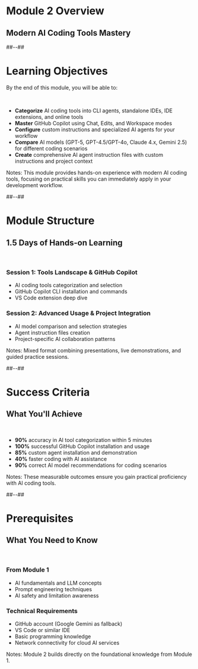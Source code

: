 <!-- .slide: class="transition" -->
# Module 2 Overview
## Modern AI Coding Tools Mastery

##--##

<!-- .slide: -->
# Learning Objectives

By the end of this module, you will be able to:

<br>

- **Categorize** AI coding tools into CLI agents, standalone IDEs, IDE extensions, and online tools
- **Master** GitHub Copilot using Chat, Edits, and Workspace modes
- **Configure** custom instructions and specialized AI agents for your workflow
- **Compare** AI models (GPT-5, GPT-4.5/GPT-4o, Claude 4.x, Gemini 2.5) for different coding scenarios
- **Create** comprehensive AI agent instruction files with custom instructions and project context

Notes:
This module provides hands-on experience with modern AI coding tools, focusing on practical skills you can immediately apply in your development workflow.

##--##

<!-- .slide: -->
# Module Structure

## 1.5 Days of Hands-on Learning

<br>

### **Session 1: Tools Landscape & GitHub Copilot**
- AI coding tools categorization and selection
- GitHub Copilot CLI installation and commands
- VS Code extension deep dive

### **Session 2: Advanced Usage & Project Integration**
- AI model comparison and selection strategies
- Agent instruction files creation
- Project-specific AI collaboration patterns

Notes:
Mixed format combining presentations, live demonstrations, and guided practice sessions.

##--##

<!-- .slide: -->
# Success Criteria

## What You'll Achieve

<br>

- **90%** accuracy in AI tool categorization within 5 minutes
- **100%** successful GitHub Copilot installation and usage
- **85%** custom agent installation and demonstration
- **40%** faster coding with AI assistance
- **90%** correct AI model recommendations for coding scenarios

Notes:
These measurable outcomes ensure you gain practical proficiency with AI coding tools.

##--##

<!-- .slide: -->
# Prerequisites

## What You Need to Know

<br>

### **From Module 1**
- AI fundamentals and LLM concepts
- Prompt engineering techniques
- AI safety and limitation awareness

### **Technical Requirements**
- GitHub account (Google Gemini as fallback)
- VS Code or similar IDE
- Basic programming knowledge
- Network connectivity for cloud AI services

Notes:
Module 2 builds directly on the foundational knowledge from Module 1.